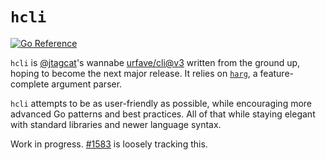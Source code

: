 # `hcli`

[![Go Reference](https://pkg.go.dev/badge/github.com/jtagcat/hcli.svg)](https://pkg.go.dev/github.com/jtagcat/hcli)

`hcli` is [@jtagcat](https://github.com/jtagcat)'s wannabe [urfave/cli@v3](https://github.com/urfave/cli) written from the ground up, hoping to become the next major release. It relies on [`harg`](harg/README.md), a feature-complete argument parser.

`hcli` attempts to be as user-friendly as possible, while encouraging more advanced Go patterns and best practices. All of that while staying elegant with standard libraries and newer language syntax.

Work in progress. [#1583](https://github.com/urfave/cli/issues/1583) is loosely tracking this.
